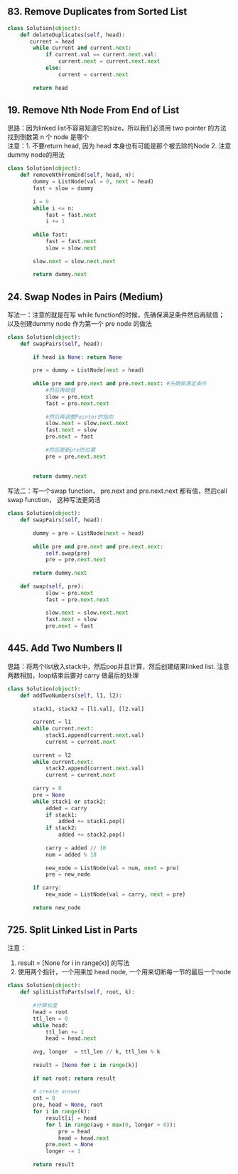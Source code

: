 ## 83. Remove Duplicates from Sorted List
```Python
class Solution(object):
    def deleteDuplicates(self, head):
       current = head 
        while current and current.next:
            if current.val == current.next.val:
                current.next = current.next.next
            else:
                current = current.next
                
        return head
```
## 19. Remove Nth Node From End of List
思路：因为linked list不容易知道它的size，所以我们必须用 two pointer 的方法找到倒数第 n 个 node 是哪个       
注意：1. 不要return head, 因为 head 本身也有可能是那个被去除的Node 2. 注意dummy node的用法

```Python
class Solution(object):
    def removeNthFromEnd(self, head, n):
        dummy = ListNode(val = 0, next = head)
        fast = slow = dummy
        
        i = 0
        while i <= n:
            fast = fast.next
            i += 1
            
        while fast:
            fast = fast.next
            slow = slow.next
            
        slow.next = slow.next.next
        
        return dummy.next

```
## 24. Swap Nodes in Pairs (Medium)
写法一：注意的就是在写 while function的时候，先确保满足条件然后再赋值； 以及创建dummy node 作为第一个 pre node 的做法

```Python
class Solution(object):
    def swapPairs(self, head):
       
        if head is None: return None
        
        pre = dummy = ListNode(next = head)
        
        while pre and pre.next and pre.next.next: #先确保满足条件
            #然后再赋值
            slow = pre.next
            fast = pre.next.next 
            
            #然后再调整Pointer的指向
            slow.next = slow.next.next
            fast.next = slow
            pre.next = fast
            
            #然后更新pre的位置
            pre = pre.next.next
            
            
        return dummy.next
```


写法二：写一个swap function， pre.next and pre.next.next 都有值，然后call swap function， 这种写法更简洁
```Python
class Solution(object):
    def swapPairs(self, head):
       
        dummy = pre = ListNode(next = head)
        
        while pre and pre.next and pre.next.next:
            self.swap(pre)
            pre = pre.next.next
        
        return dummy.next
    
    def swap(self, pre):
            slow = pre.next
            fast = pre.next.next 
            
            slow.next = slow.next.next
            fast.next = slow
            pre.next = fast

```
## 445. Add Two Numbers II
思路：将两个list放入stack中，然后pop并且计算，然后创建结果linked list. 注意两数相加，loop结束后要对 carry 做最后的处理

```Python
class Solution(object):
    def addTwoNumbers(self, l1, l2):
        
        stack1, stack2 = [l1.val], [l2.val]
        
        current = l1
        while current.next:
            stack1.append(current.next.val)
            current = current.next
        
        current = l2
        while current.next:
            stack2.append(current.next.val)
            current = current.next
        
        carry = 0
        pre = None
        while stack1 or stack2:
            added = carry
            if stack1:
                added += stack1.pop()
            if stack2:
                added += stack2.pop()
                
            carry = added // 10
            num = added % 10
            
            new_node = ListNode(val = num, next = pre)
            pre = new_node
            
        if carry:
            new_node = ListNode(val = carry, next = pre)
            
        return new_node
```

## 725. Split Linked List in Parts
注意：  
1. result = [None for i in range(k)] 的写法        
2. 使用两个指针，一个用来加 head node, 一个用来切断每一节的最后一个node
```Python
class Solution(object):
    def splitListToParts(self, root, k):
        
        #计算长度
        head = root
        ttl_len = 0
        while head:
            ttl_len += 1
            head = head.next
        
        avg, longer  = ttl_len // k, ttl_len % k
        
        result = [None for i in range(k)]
        
        if not root: return result
        
        # create answer
        cnt = 0
        pre, head = None, root
        for i in range(k):
            result[i] = head
            for l in range(avg + max(0, longer > 0)):
                pre = head
                head = head.next
            pre.next = None
            longer -= 1
            
        return result
```
